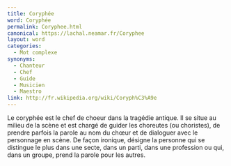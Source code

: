 ```yaml
---
title: Coryphée
word: Coryphée
permalink: Coryphee.html
canonical: https://lachal.neamar.fr/Coryphee
layout: word
categories:
  - Mot complexe
synonyms:
  - Chanteur
  - Chef
  - Guide
  - Musicien
  - Maestro
link: http://fr.wikipedia.org/wiki/Coryph%C3%A9e
---
```


Le coryphée est le chef de choeur dans la tragédie antique. Il se situe au milieu de la scène et est chargé de guider les choreutes (ou choristes), de prendre parfois la parole au nom du chœur et de dialoguer avec le personnage en scène. De façon ironique, désigne la personne qui se distingue le plus dans une secte, dans un parti, dans une profession ou qui, dans un groupe, prend la parole pour les autres.

